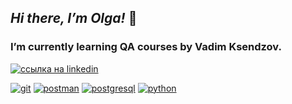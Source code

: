 ## ___Hi there, I’m Olga!___ 👋

### I’m currently learning QA courses by Vadim Ksendzov.

[![ссылка на linkedin](https://user-images.githubusercontent.com/94904134/150655580-9d58359f-26bc-41e9-add8-858da8e737d9.png)](https://www.linkedin.com/in/olga-k-765272227/)

[![git](https://user-images.githubusercontent.com/94904134/150655661-d4d932e0-4508-492b-b986-bac0a2a7527e.png)](https://github.com/olghotin/GitHub_HW_2)  [![postman](https://user-images.githubusercontent.com/94904134/150655711-5f2f1805-23de-4ffd-82cf-7711458d78a1.png)](https://github.com/olghotin/Postman)  [![postgresql](https://user-images.githubusercontent.com/94904134/150655854-dcae6cd8-0b09-4f6f-ac3a-eb8916d3f690.png)](https://github.com/olghotin/SQL)
[![python](https://user-images.githubusercontent.com/94904134/150655939-f3333a71-44bd-46ab-92bf-a0b74b5281e2.png)](https://github.com/olghotin/Python)




<!--
**olghotin/olghotin** is a ✨ _special_ ✨ repository because its `README.md` (this file) appears on your GitHub profile.

Here are some ideas to get you started:

- 🔭 I’m currently working on ...
- 🌱 I’m currently learning QA courses by Vadim Ksendzov
- 👯 I’m looking to collaborate on ...
- 🤔 I’m looking for help with ...
- 💬 Ask me about ...
- 📫 How to reach me: olga_hotin@mail.ru
- 😄 Pronouns: ...
- ⚡ Fun fact: ...
-->

